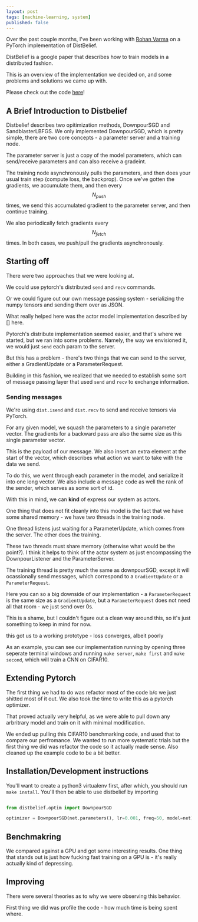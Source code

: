 ```yaml
---
layout: post
tags: [machine-learning, system]
published: false
---
```

Over the past couple months, I've been working with [Rohan Varma]() on a PyTorch implementation of DistBelief. 

DistBelief is a google paper that describes how to train models in a distributed fashion. 

This is an overview of the implementation we decided on, and some problems and solutions we came up with.

Please check out the code [here]()!

## A Brief Introduction to Distbelief

Distbelief describes two opitimization methods, DownpourSGD and SandblasterLBFGS.
We only implemented DownpourSGD, which is pretty simple, there are two core concepts - a parameter server and a training node.

The parameter server is just a copy of the model parameters, which can send/receive parameters and can also receive a gradeint.

The training node asynchronously pulls the parameters, and then does your usual train step (compute loss, the backprop).
Once we've gotten the gradients, we accumulate them, and then every $$N_{push}$$ times, we send this accumulated gradient to the parameter server, and then continue training. 

We also periodically fetch gradients every $$N_{fetch}$$ times. In both cases, we push/pull the gradients asynchronously. 


## Starting off
There were two approaches that we were looking at. 

We could use pytorch's distributed `send` and `recv` commands. 


Or we could figure out our own message passing system - serializing the numpy tensors and sending them over as JSON. 

What really helped here was the actor model implementation described by [] here. 

Pytorch's distribute implementation seemed easier, and that's where we started, but we ran into some problems. Namely, the way we envisioned it, we would just `send` each param to the server. 

But this has a problem - there's two things that we can send to the server, either a GradientUpdate or a ParameterRequest.

Building in this fashion, we realized that we needed to establish some sort of message passing layer that used `send` and `recv` to exchange information. 

### Sending messages

We're using `dist.isend` and `dist.recv` to send and receive tensors via PyTorch.

For any given model, we squash the parameters to a single parameter vector. The gradients for a backward pass are also the same size as this single parameter vector. 

This is the payload of our message. We also insert an extra element at the start of the vector, which describes what action we want to take with the data we send.

To do this, we went through each parameter in the model, and serialize it into one long vector. We also include a message code as well the rank of the sender, which serves as some sort of id. 

With this in mind, we can **kind** of express our system as actors. 

One thing that does not fit cleanly into this model is the fact that we have some shared memory - we have two threads in the training node. 

One thread listens just waiting for a ParameterUpdate, which comes from the server. 
The other does the training. 

These two threads must share memory (otherwise what would be the point?). I think it helps to think of the actor system as just encompassing the DownpourListener and the ParameterServer. 


The training thread is pretty much the same as downpourSGD, except it will ocassionally send messages, which correspond to a `GradientUpdate` or a `ParameterRequest`. 

Here you can so a big downside of our implementation - a `ParameterRequest` is the same size as a `GradientUpdate`, but a `ParameterRequest` does not need all that room - we just send over 0s.

This is a shame, but I couldn't figure out a clean way around this, so it's just something to keep in mind for now. 

this got us to a working prototype - loss converges, albeit poorly

As an example, you can see our implementation running by opening three seperate terminal windows and running `make server`, `make first` and `make second`, which will train a CNN on CIFAR10.

## Extending Pytorch

The first thing we had to do was refactor most of the code b/c we just shitted most of it out. We also took the time to write this as a pytorch optimizer. 

That proved actually very helpful, as we were able to pull down any arbritrary model and train on it with minimal modification. 

We ended up pulling this CIFAR10 benchmarking code, and used that to compare our perfromance. 
We wanted to run more systematic trials but the first thing we did was refactor the code so it actually made sense. Also cleaned up the example code to be a bit better. 

## Installation/Development instructions

You'll want to create a python3 virtualenv first, after which, you should run `make install`. 
You'll then be able to use distbelief by importing 
```python 

from distbelief.optim import DownpourSGD

optimizer = DownpourSGD(net.parameters(), lr=0.001, freq=50, model=net)

```

## Benchmakring

We compared against a GPU and got some interesting results. 
One thing that stands out is just how fucking fast training on a GPU is - it's really actually kind of depressing.


## Improving
There were several theories as to why we were observing this behavior.

First thing we did was profile the code - how much time is being spent where.

